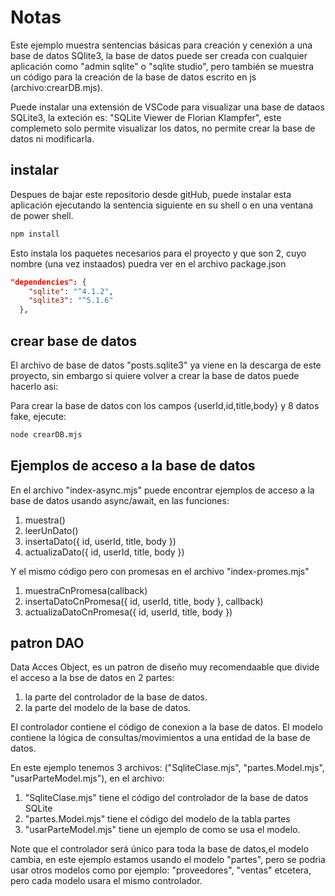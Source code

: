 # Notas

Este ejemplo muestra sentencias básicas para creación y cenexión a una base de datos SQlite3, la base de datos puede ser creada con cualquier aplicación como "admin sqlite" o "sqlite studio", pero también se muestra un código para la creación de la base de datos escrito en js (archivo:crearDB.mjs).

Puede instalar una extensión de VSCode para visualizar una base de dataos SQLite3, la exteción es:
"SQLite Viewer de Florian Klampfer", este complemeto solo permite visualizar los datos, no permite crear la base de datos ni modificarla.

## instalar

Despues de bajar este repositorio desde gitHub, puede instalar esta aplicación ejecutando la sentencia siguiente en su shell o en una ventana de power shell.

```sh
npm install
```
Esto instala los paquetes necesarios para el proyecto y que son 2, cuyo nombre (una vez instaados) puedra ver en el archivo package.json

```json
"dependencies": {
    "sqlite": "^4.1.2",
    "sqlite3": "^5.1.6"
  },
```

## crear base de datos

El archivo de base de datos "posts.sqlite3" ya viene en la descarga de este proyecto, sin embargo si quiere volver a crear la base de datos puede hacerlo asi:

Para crear la base de datos con los campos {userId,id,title,body} y 8 datos fake, ejecute:

```sh
node crearDB.mjs
```

## Ejemplos de acceso a la base de datos

En el archivo "index-async.mjs" puede encontrar ejemplos de acceso a la base de datos usando async/await, en las funciones:

1. muestra()
2. leerUnDato()
3. insertaDato({ id, userId, title, body })
4. actualizaDato({ id, userId, title, body })

Y el mismo código  pero con promesas en el archivo "index-promes.mjs"

1. muestraCnPromesa(callback)
2. insertaDatoCnPromesa({ id, userId, title, body }, callback)
3. actualizaDatoCnPromesa({ id, userId, title, body })

## patron DAO

Data Acces Object, es un patron de diseño muy recomendaable que divide el acceso a la bse de datos en 2 partes:

1. la parte del controlador de la base de datos.
2. la parte del modelo de la base de datos. 

El controlador contiene el código de conexion a la base de datos.
El modelo contiene la lógica de consultas/movimientos a una entidad de la base de datos.

En este ejemplo tenemos 3 archivos: ("SqliteClase.mjs", "partes.Model.mjs", "usarParteModel.mjs"), en el archivo:
1. "SqliteClase.mjs" tiene el código del controlador de la base de datos SQLite
2. "partes.Model.mjs" tiene el código del modelo de la tabla partes
3. "usarParteModel.mjs" tiene un ejemplo de como se usa el modelo.

Note que el controlador será único para toda la base de datos,el modelo cambia, en este ejemplo estamos usando el modelo "partes", pero se podria usar otros modelos como por ejemplo: "proveedores", "ventas" etcetera, pero cada modelo usara el mismo controlador.